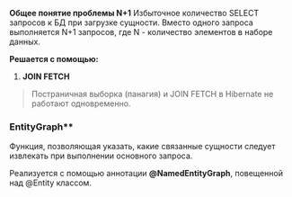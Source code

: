 
**Общее понятие проблемы N+1**
	Избыточное количество SELECT запросов к БД при загрузке сущности. 
	Вместо одного запроса выполняется N+1 запросов, где N - количество элементов в наборе данных.

**Решается с помощью:**

1. **JOIN FETCH**

>Постраничная выборка (панагия) и JOIN FETCH в Hibernate не работают одновременно. 

### EntityGraph**

Функция, позволяющая указать, какие связанные сущности следует извлекать при выполнении основного запроса.

Реализуется с помощью аннотации **@NamedEntityGraph**, повещенной над @Entity классом.